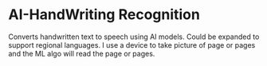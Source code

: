 # AI-HandWriting Recognition
Converts handwritten text to speech using AI models.  Could be expanded to support regional languages.  I use a device to take picture of page or pages and the ML algo will read the page or pages.